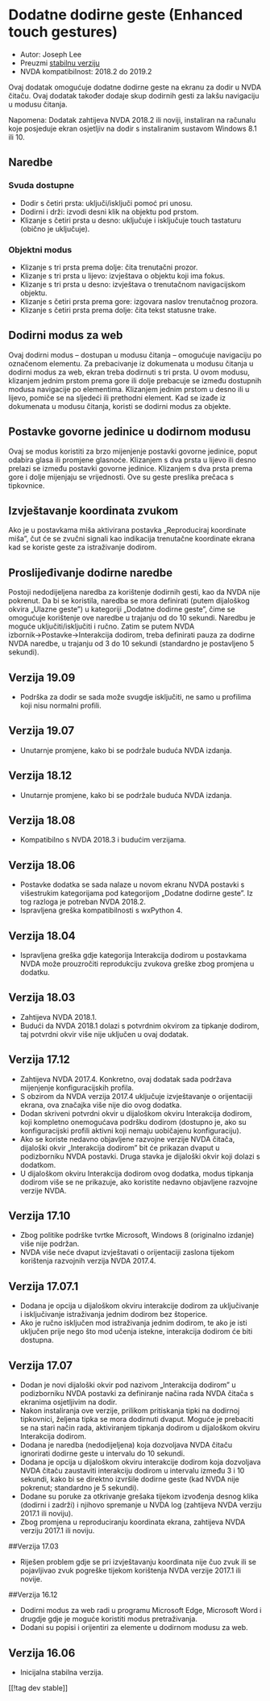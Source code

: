 # Dodatne dodirne geste (Enhanced touch gestures) #

* Autor: Joseph Lee
* Preuzmi [stabilnu verziju][1]
* NVDA kompatibilnost: 2018.2 do 2019.2

Ovaj dodatak omogućuje dodatne dodirne geste na ekranu za dodir u NVDA
čitaču. Ovaj dodatak također dodaje skup dodirnih gesti za lakšu navigaciju
u modusu čitanja.

Napomena: Dodatak zahtijeva NVDA 2018.2 ili noviji, instaliran na računalu
koje posjeduje ekran osjetljiv na dodir s instaliranim sustavom Windows 8.1
ili 10.

## Naredbe

### Svuda dostupne

* Dodir s četiri prsta: uključi/isključi pomoć pri unosu.
* Dodirni i drži: izvodi desni klik na objektu pod prstom.
* Klizanje s četiri prsta u desno: uključuje i isključuje touch tastaturu
  (obično je uključuje).

### Objektni modus

* Klizanje s tri prsta prema dolje: čita trenutačni prozor.
* Klizanje s tri prsta u lijevo: izvještava o objektu koji ima fokus.
* Klizanje s tri prsta u desno: izvještava o trenutačnom navigacijskom
  objektu.
* Klizanje s četiri prsta prema gore: izgovara naslov trenutačnog prozora.
* Klizanje s četiri prsta prema dolje: čita tekst statusne trake.

## Dodirni modus za web

Ovaj dodirni modus – dostupan u modusu čitanja – omogućuje navigaciju po
označenom elementu. Za prebacivanje iz dokumenata u modusu čitanja u dodirni
modus za web, ekran treba dodirnuti s tri prsta. U ovom modusu, klizanjem
jednim prstom prema gore ili dolje prebacuje se između dostupnih modusa
navigacije po elementima. Klizanjem jednim prstom u desno ili u lijevo,
pomiče se na sljedeći ili prethodni element. Kad se izađe iz dokumenata u
modusu čitanja, koristi se dodirni modus za objekte.

## Postavke govorne jedinice u dodirnom modusu

Ovaj se modus koristiti za brzo mijenjenje postavki govorne jedinice, poput
odabira glasa ili promjene glasnoće. Klizanjem s dva prsta u lijevo ili
desno prelazi se između postavki govorne jedinice. Klizanjem s dva prsta
prema gore i dolje mijenjaju se vrijednosti. Ove su geste preslika prečaca s
tipkovnice.

## Izvještavanje koordinata zvukom

Ako je u postavkama miša aktivirana postavka „Reproduciraj koordinate miša”,
čut će se zvučni signali kao indikacija trenutačne koordinate ekrana kad se
koriste geste za istraživanje dodirom.

## Proslijeđivanje dodirne naredbe

Postoji nedodijeljena naredba za korištenje dodirnih gesti, kao da NVDA nije
pokrenut. Da bi se koristila, naredba se mora definirati (putem dijaloškog
okvira „Ulazne geste”) u kategoriji „Dodatne dodirne geste”, čime se
omogućuje korištenje ove naredbe u trajanju od do 10 sekundi. Naredbu je
moguće uključiti/isključiti i ručno. Zatim se putem NVDA
izbornik→Postavke→Interakcija dodirom, treba definirati pauza za dodirne
NVDA naredbe, u trajanju od 3 do 10 sekundi (standardno je postavljeno 5
sekundi).

## Verzija 19.09

* Podrška za dodir se sada može svugdje isključiti, ne samo u profilima koji
  nisu normalni profili.

## Verzija 19.07

* Unutarnje promjene, kako bi se podržale buduća NVDA izdanja.

## Verzija 18.12

* Unutarnje promjene, kako bi se podržale buduća NVDA izdanja.

## Verzija 18.08

* Kompatibilno s NVDA 2018.3 i budućim verzijama.

## Verzija 18.06

* Postavke dodatka se sada nalaze u novom ekranu NVDA postavki s višestrukim
  kategorijama pod kategorijom „Dodatne dodirne geste”. Iz tog razloga je
  potreban NVDA 2018.2.
* Ispravljena greška kompatibilnosti s wxPython 4.

## Verzija 18.04

* Ispravljena greška gdje kategorija Interakcija dodirom u postavkama NVDA
  može prouzročiti reprodukciju zvukova greške zbog promjena u dodatku.

## Verzija 18.03

* Zahtijeva NVDA 2018.1.
* Budući da NVDA 2018.1 dolazi s potvrdnim okvirom za tipkanje dodirom, taj
  potvrdni okvir više nije uključen u ovaj dodatak.

## Verzija 17.12

* Zahtijeva NVDA 2017.4. Konkretno, ovaj dodatak sada podržava mijenjenje
  konfiguracijskih profila.
* S obzirom da NVDA verzija 2017.4 uključuje izvještavanje o orijentaciji
  ekrana, ova značajka više nije dio ovog dodatka.
* Dodan skriveni potvrdni okvir u dijaloškom okviru Interakcija dodirom,
  koji kompletno onemogućava podršku dodirom (dostupno je, ako su
  konfiguracijski profili aktivni koji nemaju uobičajenu konfiguraciju).
* Ako se koriste nedavno objavljene razvojne verzije NVDA čitača, dijaloški
  okvir „Interakcija dodirom” bit će prikazan dvaput u podizborniku NVDA
  postavki. Druga stavka je dijaloški okvir koji dolazi s dodatkom.
* U dijaloškom okviru Interakcija dodirom ovog dodatka, modus tipkanja
  dodirom više se ne prikazuje, ako koristite nedavno objavljene razvojne
  verzije NVDA.

## Verzija 17.10

* Zbog politike podrške tvrtke Microsoft, Windows 8 (originalno izdanje)
  više nije podržan.
* NVDA više neće dvaput izvještavati o orijentaciji zaslona tijekom
  korištenja razvojnih verzija NVDA 2017.4.

## Verzija 17.07.1

* Dodana je opcija u dijaloškom okviru interakcije dodirom za uključivanje i
  isključivanje istraživanja jednim dodirom bez štoperice.
* Ako je ručno isključen mod istraživanja jednim dodirom, te ako je isti
  uključen prije nego što mod učenja istekne, interakcija dodirom će biti
  dostupna.

## Verzija 17.07

* Dodan je novi dijaloški okvir pod nazivom „Interakcija dodirom” u
  podizborniku NVDA postavki za definiranje načina rada NVDA čitača s
  ekranima osjetljivim na dodir.
* Nakon instaliranja ove verzije, prilikom pritiskanja tipki na dodirnoj
  tipkovnici, željena tipka se mora dodirnuti dvaput. Moguće je prebaciti se
  na stari način rada, aktiviranjem tipkanja dodirom u dijaloškom okviru
  Interakcija dodirom.
* Dodana je naredba (nedodijeljena) koja dozvoljava NVDA čitaču ignorirati
  dodirne geste u intervalu do 10 sekundi.
* Dodana je opcija u dijaloškom okviru interakcije dodirom koja dozvoljava
  NVDA čitaču zaustaviti interakciju dodirom u intervalu između 3 i 10
  sekundi, kako bi se direktno izvršile dodirne geste (kad NVDA nije
  pokrenut; standardno je 5 sekundi).
* Dodane su poruke za otkrivanje grešaka tijekom izvođenja desnog klika
  (dodirni i zadrži) i njihovo spremanje u NVDA log (zahtijeva NVDA verziju
  2017.1 ili noviju).
* Zbog promjena u reproduciranju koordinata ekrana, zahtijeva NVDA verziju
  2017.1 ili noviju.

##Verzija 17.03

* Riješen problem gdje se pri izvještavanju koordinata nije čuo zvuk ili se
  pojavljivao zvuk pogreške tijekom korištenja NVDA verzije 2017.1 ili
  novije.

##Verzija 16.12

* Dodirni modus za web radi u programu Microsoft Edge, Microsoft Word i
  drugdje gdje je moguće koristiti modus pretraživanja.
* Dodani su popisi i orijentiri za elemente u dodirnom modusu za web.

## Verzija 16.06

* Inicijalna stabilna verzija.

[[!tag dev stable]]

[1]: https://addons.nvda-project.org/files/get.php?file=ets

[2]: https://addons.nvda-project.org/files/get.php?file=ets

